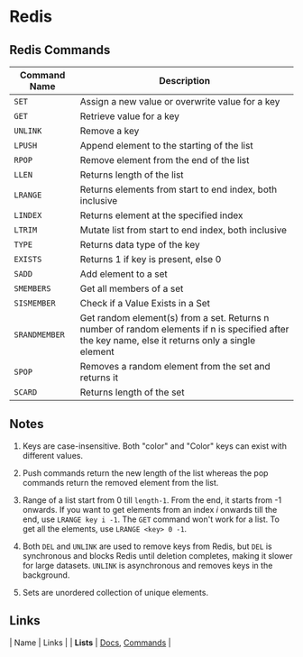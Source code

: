 # Redis

## Redis Commands

| Command Name | Description |
|-|-|
| `SET` | Assign a new value or overwrite value for a key |
| `GET` | Retrieve value for a key |
| `UNLINK` | Remove a key |
| `LPUSH` | Append element to the starting of the list |
| `RPOP` | Remove element from the end of the list |
| `LLEN` | Returns length of the list |
| `LRANGE` | Returns elements from start to end index, both inclusive |
| `LINDEX` | Returns element at the specified index |
| `LTRIM` | Mutate list from start to end index, both inclusive |
| `TYPE` | Returns data type of the key |
| `EXISTS` | Returns 1 if key is present, else 0 |
| `SADD` | Add element to a set |
| `SMEMBERS` | Get all members of a set |
| `SISMEMBER` | Check if a Value Exists in a Set |
| `SRANDMEMBER` | Get random element(s) from a set. Returns n number of random elements if n is specified after the key name, else it returns only a single element |
| `SPOP` | Removes a random element from the set and returns it |
| `SCARD` | Returns length of the set | 

## Notes

1. Keys are case-insensitive. Both "color" and "Color" keys can exist with different values.

2. Push commands return the new length of the list whereas the pop commands return the removed element from the list.

3. Range of a list start from 0 till `length-1`. From the end, it starts from -1 onwards. If you want to get elements from an index _i_ onwards till the end, use `LRANGE key i -1`. The `GET` command won't work for a list. To get all the elements, use `LRANGE <key> 0 -1`. 

4. Both `DEL` and `UNLINK` are used to remove keys from Redis, but `DEL` is synchronous and blocks Redis until deletion completes, making it slower for large datasets. `UNLINK` is	asynchronous	and removes keys in the background.

5. Sets are unordered collection of unique elements.
## Links

| Name | Links |
| **Lists** | [Docs](https://redis.io/docs/latest/develop/data-types/lists/), [Commands](https://redis.io/docs/latest/commands/?group=list) | 